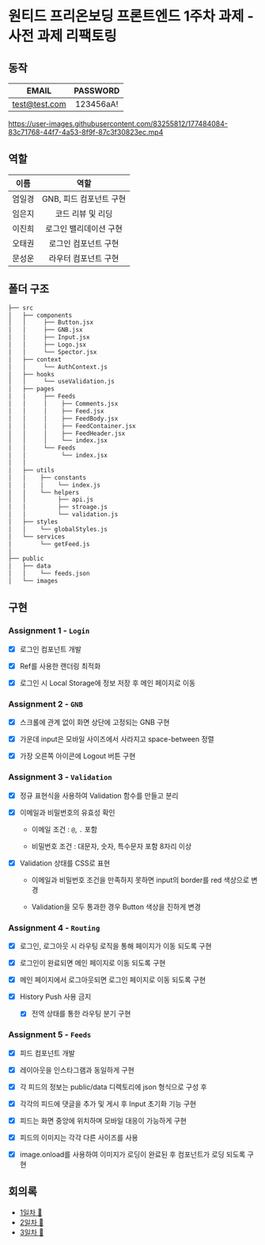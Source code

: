 # 원티드 프리온보딩 프론트엔드 1주차 과제 - 사전 과제 리팩토링

## 동작

|     EMAIL     | PASSWORD  |
| :-----------: | :-------: |
| test@test.com | 123456aA! |

https://user-images.githubusercontent.com/83255812/177484084-83c71768-44f7-4a53-8f9f-87c3f30823ec.mp4

## 역할

|  이름  |          역할           |
| :----: | :---------------------: |
| 엄일경 | GNB, 피드 컴포넌트 구현 |
| 임은지 |    코드 리뷰 및 리딩    |
| 이진희 | 로그인 밸리데이션 구현  |
| 오태권 |  로그인 컴포넌트 구현   |
| 문성운 |  라우터 컴포넌트 구현   |

## 폴더 구조

```bash
├── src
│   ├── components
│   │     ├── Button.jsx
│   │     ├── GNB.jsx
│   │     ├── Input.jsx
│   │     ├── Logo.jsx
│   │     └── Spector.jsx
│   ├── context
│   │     └── AuthContext.js
│   ├── hooks
│   │     └── useValidation.js
│   ├── pages
│   │     ├── Feeds
│   │     │    ├── Comments.jsx
│   │     │    ├── Feed.jsx
│   │     │    ├── FeedBody.jsx
│   │     │    ├── FeedContainer.jsx
│   │     │    ├── FeedHeader.jsx
│   │     │    └── index.jsx
│   │     └── Feeds
│   │          └── index.jsx
│   │
│   ├── utils
│   │    ├── constants
│   │    │    └── index.js
│   │    └── helpers
│   │         ├── api.js
│   │         ├── stroage.js
│   │         └── validation.js
│   ├── styles
│   │    └── globalStyles.js
│   └── services
│        └── getFeed.js
│
├── public
│   ├── data
│   │    └── feeds.json
│   └── images
```

## 구현

### Assignment 1 - `Login`

- [x] 로그인 컴포넌트 개발

- [x] Ref를 사용한 랜더링 최적화

- [x] 로그인 시 Local Storage에 정보 저장 후 메인 페이지로 이동

### Assignment 2 - `GNB`

- [x] 스크롤에 관계 없이 화면 상단에 고정되는 GNB 구현

- [x] 가운데 input은 모바일 사이즈에서 사라지고 space-between 정렬

- [x] 가장 오른쪽 아이콘에 Logout 버튼 구현

### Assignment 3 - `Validation`

- [x] 정규 표현식을 사용하여 Validation 함수를 만들고 분리

- [x] 이메일과 비밀번호의 유효성 확인

  - 이메일 조건 : `@`, `.` 포함

  - 비밀번호 조건 : 대문자, 숫자, 특수문자 포함 8자리 이상

- [x] Validation 상태를 CSS로 표현

  - 이메일과 비밀번호 조건을 만족하지 못하면 input의 border를 red 색상으로 변경

  - Validation을 모두 통과한 경우 Button 색상을 진하게 변경

### Assignment 4 - `Routing`

- [x] 로그인, 로그아웃 시 라우팅 로직을 통해 페이지가 이동 되도록 구현

- [x] 로그인이 완료되면 메인 페이지로 이동 되도록 구현

- [x] 메인 페이지에서 로그아웃되면 로그인 페이지로 이동 되도록 구현

- [x] History Push 사용 금지

  - [x] 전역 상태를 통한 라우팅 분기 구현

### Assignment 5 - `Feeds`

- [x] 피드 컴포넌트 개발

- [x] 레이아웃을 인스타그램과 동일하게 구현

- [x] 각 피드의 정보는 public/data 디렉토리에 json 형식으로 구성 후

- [x] 각각의 피드에 댓글을 추가 및 게시 후 Input 초기화 기능 구현

- [x] 피드는 화면 중앙에 위치하며 모바일 대응이 가능하게 구현

- [x] 피드의 이미지는 각각 다른 사이즈를 사용

- [x] image.onload를 사용하여 이미지가 로딩이 완료된 후 컴포넌트가 로딩 되도록 구현

## 회의록

- [1일차 💬](https://brick-cardigan-b9a.notion.site/1-2282159aadda46e0875a710832f3c36c)
- [2일차 💬](https://brick-cardigan-b9a.notion.site/2-56751d2fcda04b26b5af33e0a81a92cb)
- [3일차 💬](https://brick-cardigan-b9a.notion.site/3-f2aa1d6a3b3142f4b7c9c3d0ed0bbe70)
